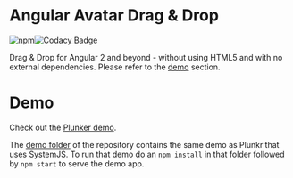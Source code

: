 # Angular Avatar Drag & Drop

[![npm](https://img.shields.io/npm/dm/localeval.svg?style=flat-square)](https://www.npmjs.com/package/ng-avatar-drag-drop)[![Codacy Badge](https://api.codacy.com/project/badge/Grade/7e49399904ad4009ab4e9aadf7ec7ec9)](https://www.codacy.com/app/havryliv/ng-avatar-drag-drop?utm_source=github.com&amp;utm_medium=referral&amp;utm_content=havryliv/ng-avatar-drag-drop&amp;utm_campaign=Badge_Grade)

Drag & Drop for Angular 2 and beyond - without using HTML5 and with no external dependencies. Please refer to the [demo](#demo) section.


# Demo

Check out the [Plunker demo](http://plnkr.co/edit/2bjGgzWnbFrciEiCKLew?p=preview).

The [demo folder](https://github.com/havryliv/ng-avatar-drag-drop/tree/master/demo) of the repository contains the same demo as Plunkr that uses SystemJS. To run that demo do an `npm install` in that folder followed by `npm start` to serve the demo app.